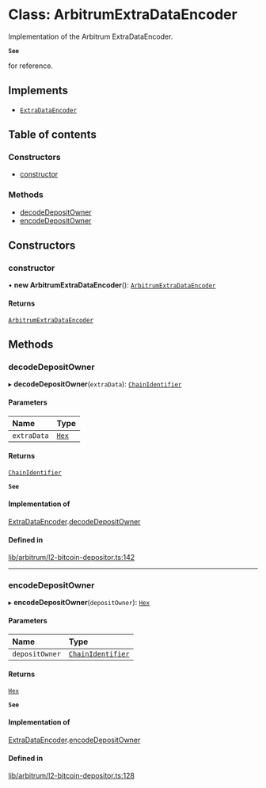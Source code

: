 # Class: ArbitrumExtraDataEncoder

Implementation of the Arbitrum ExtraDataEncoder.

**`See`**

for reference.

## Implements

- [`ExtraDataEncoder`](../interfaces/ExtraDataEncoder.md)

## Table of contents

### Constructors

- [constructor](ArbitrumExtraDataEncoder.md#constructor)

### Methods

- [decodeDepositOwner](ArbitrumExtraDataEncoder.md#decodedepositowner)
- [encodeDepositOwner](ArbitrumExtraDataEncoder.md#encodedepositowner)

## Constructors

### constructor

• **new ArbitrumExtraDataEncoder**(): [`ArbitrumExtraDataEncoder`](ArbitrumExtraDataEncoder.md)

#### Returns

[`ArbitrumExtraDataEncoder`](ArbitrumExtraDataEncoder.md)

## Methods

### decodeDepositOwner

▸ **decodeDepositOwner**(`extraData`): [`ChainIdentifier`](../interfaces/ChainIdentifier.md)

#### Parameters

| Name | Type |
| :------ | :------ |
| `extraData` | [`Hex`](Hex.md) |

#### Returns

[`ChainIdentifier`](../interfaces/ChainIdentifier.md)

**`See`**

#### Implementation of

[ExtraDataEncoder](../interfaces/ExtraDataEncoder.md).[decodeDepositOwner](../interfaces/ExtraDataEncoder.md#decodedepositowner)

#### Defined in

[lib/arbitrum/l2-bitcoin-depositor.ts:142](https://github.com/keep-network/tbtc-v2/blob/main/typescript/src/lib/arbitrum/l2-bitcoin-depositor.ts#L142)

___

### encodeDepositOwner

▸ **encodeDepositOwner**(`depositOwner`): [`Hex`](Hex.md)

#### Parameters

| Name | Type |
| :------ | :------ |
| `depositOwner` | [`ChainIdentifier`](../interfaces/ChainIdentifier.md) |

#### Returns

[`Hex`](Hex.md)

**`See`**

#### Implementation of

[ExtraDataEncoder](../interfaces/ExtraDataEncoder.md).[encodeDepositOwner](../interfaces/ExtraDataEncoder.md#encodedepositowner)

#### Defined in

[lib/arbitrum/l2-bitcoin-depositor.ts:128](https://github.com/keep-network/tbtc-v2/blob/main/typescript/src/lib/arbitrum/l2-bitcoin-depositor.ts#L128)
